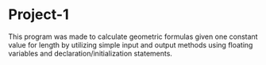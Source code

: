 # Project-1
This program was made to calculate geometric formulas given one constant value for length by utilizing 
simple input and output methods using floating variables and declaration/initialization statements.
